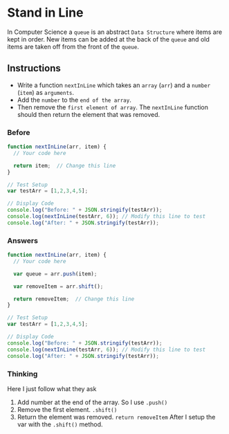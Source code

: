 # Stand in Line

In Computer Science a `queue` is an abstract `Data Structure`
where items are kept in order. New items can be added at the back
of the `queue` and old items are taken off from the front of the `queue`.

## Instructions
 - Write a function `nextInLine` which takes an `array`
(`arr`) and a `number` (`item`) as `arguments`.
 - Add the `number` to the `end of the array`.
 - Then remove the `first element of array`. The `nextInLine` function
 should then return the element that was removed.

### Before

```javascript
function nextInLine(arr, item) {
  // Your code here

  return item;  // Change this line
}

// Test Setup
var testArr = [1,2,3,4,5];

// Display Code
console.log("Before: " + JSON.stringify(testArr));
console.log(nextInLine(testArr, 6)); // Modify this line to test
console.log("After: " + JSON.stringify(testArr));
```

### Answers

```javascript
function nextInLine(arr, item) {
  // Your code here

  var queue = arr.push(item);

  var removeItem = arr.shift();

  return removeItem;  // Change this line
}

// Test Setup
var testArr = [1,2,3,4,5];

// Display Code
console.log("Before: " + JSON.stringify(testArr));
console.log(nextInLine(testArr, 6)); // Modify this line to test
console.log("After: " + JSON.stringify(testArr));

```

### Thinking

Here I just follow what they ask
1. Add number at the end of the array. So I use `.push()`
2. Remove the first element. `.shift()`
3. Return the element was removed. `return removeItem` After I setup the var
with the `.shift()` method.
